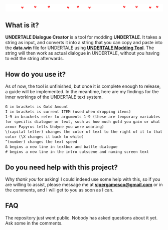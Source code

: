 ![UNDERTALE Dialogue Creator!][logo]
## What is it?
**UNDERTALE Dialogue Creator** is a tool for modding **UNDERTALE**. It takes a string as input, and converts it into a string that you can copy and paste into the **data.win** file for UNDERTALE using [**UNDERTALE Modding Tool**](https://github.com/UnderminersTeam/UndertaleModTool). The string will then work as actual dialogue in UNDERTALE, without you having to edit the string afterwards.

## How do you use it?

As of now, the tool is unfinished, but once it is complete enough to release, a guide will be implemented. In the meantime, here are my findings for the inner workings of the UNDERTALE text system.

``` none
G in brackets is Gold Amount
I in brackets is current ITEM (used when dropping items)
1-9 in brackets refer to arguments 1-9 (these are temporary variables for specific dialogue or text, such as how much gold you gain or what armor Papyrus tells Undyne you were wearing)
\(capital letter) changes the color of text to the right of it to that color (\X changes it back to white)
^(number) changes the text speed
& begins a new line in textbox and battle dialogue
# begins a new line in the intro cutscene and naming screen text
```
## Do you need help with this project?
Why *thank you* for asking! I could indeed use some help with this, so if you are willing to assist, please message me at **vipergamesco@gmail.com** or in the comments, and I will get to you as soon as I can.

## FAQ
The repository just went public. Nobody has asked questions about it yet. Ask some in the comments.

[logo]: /txt-logo.png